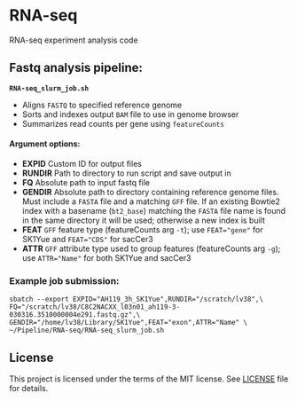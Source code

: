 # RNA-seq
RNA-seq experiment analysis code

## Fastq analysis pipeline:

__`RNA-seq_slurm_job.sh`__

* Aligns `FASTQ` to specified reference genome
* Sorts and indexes output `BAM` file to use in genome browser
* Summarizes read counts per gene using `featureCounts`

#### Argument options:

* __EXPID__     Custom ID for output files
* __RUNDIR__    Path to directory to run script and save output in
* __FQ__        Absolute path to input fastq file
* __GENDIR__    Absolute path to directory containing reference genome files.
                Must include a `FASTA` file and a matching `GFF` file.
                If an existing Bowtie2 index with a basename (`bt2_base`)
                matching the `FASTA` file name is found in the same directory
                it will be used; otherwise a new index is built
* __FEAT__      `GFF` feature type (featureCounts arg `-t`); use `FEAT="gene"` for SK1Yue and `FEAT="CDS"` for sacCer3 
* __ATTR__      `GFF` attribute type used to group features (featureCounts arg `-g`); use `ATTR="Name"` for both SK1Yue and sacCer3

### Example job submission:

```
sbatch --export EXPID="AH119_3h_SK1Yue",RUNDIR="/scratch/lv38",\
FQ="/scratch/lv38/C8C2NACXX_l03n01_ah119-3-030316.3510000004e291.fastq.gz",\
GENDIR="/home/lv38/Library/SK1Yue",FEAT="exon",ATTR="Name" \
~/Pipeline/RNA-seq/RNA-seq_slurm_job.sh
```

## License
This project is licensed under the terms of the MIT license. See [LICENSE](LICENSE) file for details.
